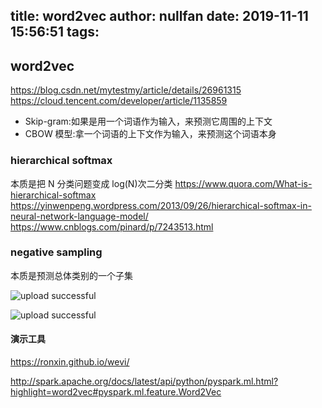title: word2vec
author: nullfan
date: 2019-11-11 15:56:51
tags:
---
## word2vec  
https://blog.csdn.net/mytestmy/article/details/26961315  
https://cloud.tencent.com/developer/article/1135859
* Skip-gram:如果是用一个词语作为输入，来预测它周围的上下文  
* CBOW 模型:拿一个词语的上下文作为输入，来预测这个词语本身    

###  hierarchical softmax
本质是把 N 分类问题变成 log(N)次二分类
https://www.quora.com/What-is-hierarchical-softmax
https://yinwenpeng.wordpress.com/2013/09/26/hierarchical-softmax-in-neural-network-language-model/
https://www.cnblogs.com/pinard/p/7243513.html

### negative sampling  
本质是预测总体类别的一个子集

![upload successful](/images/pasted-8.png)

![upload successful](/images/pasted-9.png)

#### 演示工具
https://ronxin.github.io/wevi/


http://spark.apache.org/docs/latest/api/python/pyspark.ml.html?highlight=word2vec#pyspark.ml.feature.Word2Vec
